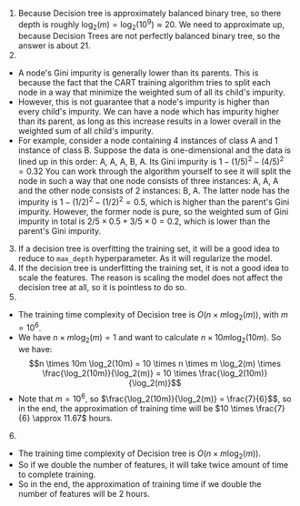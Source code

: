 1. Because Decision tree is approximately balanced binary tree, so there depth is roughly $\log_2(m) =  \log_2(10^9) \approx 20$. We need to approximate up, because Decision Trees are not perfectly balanced binary tree, so the answer is about 21.
2. 
- A node's Gini impurity is generally lower than its parents. This is because the fact that the CART training algorithm tries to split each node in a way that minimize the weighted sum of all its child's impurity. 
- However, this is not guarantee that a node's impurity is higher than every child's impurity. We can have a node which has impurity higher than its parent, as long as this increase results in a lower overall in the weighted sum of all child's impurity.
- For example, consider a node containing 4 instances of class A and 1 instance of class B. Suppose the data is one-dimensional and the data is lined up in this order: A, A, A, B, A. Its Gini impurity is $1-(1/5)^2-(4/5)^2=0.32$ You can work through the algorithm yourself to see it will split the node in such a way that one node consists of three instances: A, A, A and the other node consists of 2 instances: B, A. The latter node has the impurity is $1-\left(1/2\right)^2-\left(1/2\right)^2 = 0.5$, which is higher than the parent's Gini impurity. However, the former node is pure, so the weighted sum of Gini impurity in total is $2/5\times 0.5+3/5 \times 0=0.2$, which is lower than the parent's Gini impurity.
3. If a decision tree is overfitting the training set, it will be a good idea to reduce to `max_depth` hyperparameter. As it will regularize the model.
4. If the decision tree is underfitting the training set, it is not a good idea to scale the features. The reason is scaling the model does not affect the decision tree at all, so it is pointless to do so.
5. 
- The training time complexity of Decision tree is $O(n\times m\log_2(m))$, with $m=10^6$. 
- We have $n\times m\log_2(m)=1$ and want to calculate $n \times 10m \log_2(10 m)$. So we have:
    $$n \times 10m \log_2(10m) = 10 \times n \times m \log_2(m) \times \frac{\log_2(10m)}{\log_2(m)} = 10 \times \frac{\log_2(10m)}{\log_2(m)}$$
- Note that $m=10^6$, so $\frac{\log_2(10m)}{\log_2(m)} = \frac{7}{6}$$, so in the end, the approximation of training time will be $10 \times \frac{7}{6} \approx 11.67$ hours.
6. 
- The training time complexity of Decision tree is $O(n\times m\log_2(m))$. 
- So if we double the number of features, it will take twice amount of time to complete training.
- So in the end, the approximation of training time if we double the number of features will be 2 hours.
